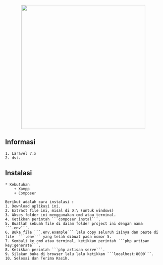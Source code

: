 <p align="center"><img src="https://res.cloudinary.com/dtfbvvkyp/image/upload/v1566331377/laravel-logolockup-cmyk-red.svg" width="400"></p>


## Informasi

	1. Laravel 7.x
	2. dst.


## Instalasi
	* Kebutuhan
		+ Xampp 
		+ Composer

	Berikut adalah cara instalasi :
	1. Download aplikasi ini.
	2. Extract file ini, misal di D:\ (untuk windows)
	3. Akses folder ini menggunakan cmd atau terminal.
	4. Ketikkan perintah ```composer instal```.
	5. Buatlah sebuah file di dalam folder project ini dengan nama ```.env```.
	6. Buka file ```.env.example``` lalu copy seluruh isinya dan paste di file 	```.env``` yang telah dibuat pada nomor 5.
	7. Kembali ke cmd atau terminal, ketikkan perintah ```php artisan key:generate```.
	8. Ketikkan perintah ```php artisan serve```.
	9. Silakan buka di browser lalu lalu ketikkan ```localhost:8000```.
	10. Selesai dan Terima Kasih. 



